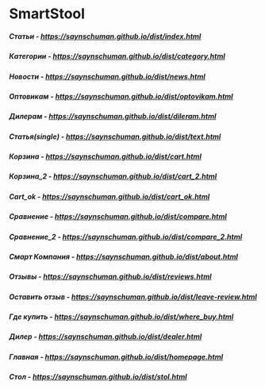 # SmartStool

##### Статьи - https://saynschuman.github.io/dist/index.html
##### Категории - https://saynschuman.github.io/dist/category.html
##### Новости - https://saynschuman.github.io/dist/news.html
##### Оптовикам - https://saynschuman.github.io/dist/optovikam.html
##### Дилерам - https://saynschuman.github.io/dist/dileram.html
##### Статья(single) - https://saynschuman.github.io/dist/text.html
##### Корзина - https://saynschuman.github.io/dist/cart.html
##### Корзина_2 - https://saynschuman.github.io/dist/cart_2.html
##### Cart_ok - https://saynschuman.github.io/dist/cart_ok.html
##### Сравнение - https://saynschuman.github.io/dist/compare.html
##### Сравнение_2 - https://saynschuman.github.io/dist/compare_2.html
##### Смарт Компания - https://saynschuman.github.io/dist/about.html
##### Отзывы - https://saynschuman.github.io/dist/reviews.html
##### Оставить отзыв - https://saynschuman.github.io/dist/leave-review.html
##### Где купить - https://saynschuman.github.io/dist/where_buy.html
##### Дилер - https://saynschuman.github.io/dist/dealer.html
##### Главная - https://saynschuman.github.io/dist/homepage.html
##### Стол - https://saynschuman.github.io/dist/stol.html